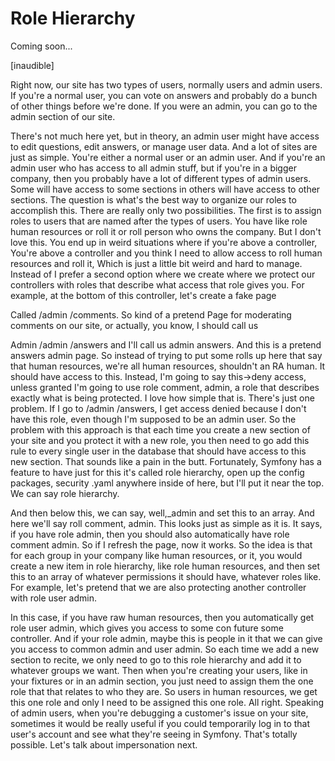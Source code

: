 # Role Hierarchy

Coming soon...

[inaudible]

Right now, our site has two types of users, normally users and admin users. If you're
a normal user, you can vote on answers and probably do a bunch of other things before
we're done. If you were an admin, you can go to the admin section of our site.

There's not much here yet, but in theory, an admin user might have access to edit
questions, edit answers, or manage user data. And a lot of sites are just as simple.
You're either a normal user or an admin user. And if you're an admin user who has
access to all admin stuff, but if you're in a bigger company, then you probably have
a lot of different types of admin users. Some will have access to some sections in
others will have access to other sections. The question is what's the best way to
organize our roles to accomplish this. There are really only two possibilities. The
first is to assign roles to users that are named after the types of users. You have
like role human resources or roll it or roll person who owns the company. But I don't
love this. You end up in weird situations where if you're above a controller, You're
above a controller and you think I need to allow access to roll human resources and
roll it, Which is just a little bit weird and hard to manage. Instead of I prefer a
second option where we create where we protect our controllers with roles that
describe what access that role gives you. For example, at the bottom of this
controller, let's create a fake page

Called /admin /comments. So kind of a pretend Page for moderating comments on our
site, or actually, you know, I should call us

Admin /admin /answers and I'll call us admin answers. And this is a pretend answers
admin page. So instead of trying to put some rolls up here that say that human
resources, we're all human resources, shouldn't an RA human. It should have access to
this. Instead, I'm going to say this->deny access, unless granted I'm going to use
role comment, admin, a role that describes exactly what is being protected. I love
how simple that is. There's just one problem. If I go to /admin /answers, I get
access denied because I don't have this role, even though I'm supposed to be an admin
user. So the problem with this approach is that each time you create a new section of
your site and you protect it with a new role, you then need to go add this rule to
every single user in the database that should have access to this new section. That
sounds like a pain in the butt. Fortunately, Symfony has a feature to have just for
this it's called role hierarchy, open up the config packages, security .yaml anywhere
inside of here, but I'll put it near the top. We can say role hierarchy.

And then below this, we can say, well,_admin and set this to an array. And here we'll
say roll comment, admin. This looks just as simple as it is. It says, if you have
role admin, then you should also automatically have role comment admin. So if I
refresh the page, now it works. So the idea is that for each group in your company
like human resources, or it, you would create a new item in role hierarchy, like role
human resources, and then set this to an array of whatever permissions it should
have, whatever roles like. For example, let's pretend that we are also protecting
another controller with role user admin.

In this case, if you have raw human resources, then you automatically get role user
admin, which gives you access to some con future some controller. And if your role
admin, maybe this is people in it that we can give you access to common admin and
user admin. So each time we add a new section to recite, we only need to go to this
role hierarchy and add it to whatever groups we want. Then when you're creating your
users, like in your fixtures or in an admin section, you just need to assign them the
one role that that relates to who they are. So users in human resources, we get this
one role and only I need to be assigned this one role. All right. Speaking of admin
users, when you're debugging a customer's issue on your site, sometimes it would be
really useful if you could temporarily log in to that user's account and see what
they're seeing in Symfony. That's totally possible. Let's talk about impersonation
next.

